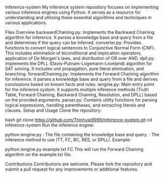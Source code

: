 Inference-system
My inference system repository focuses on implementing various inference engines using Python. It serves as a resource for understanding and utilizing these essential algorithms and techniques in various applications.

Files Overview
backwardChaining.py: Implements the Backward Chaining algorithm for inference. It parses a knowledge base and query from a file and determines if the query can be inferred.
converter.py: Provides functions to convert logical sentences to Conjunctive Normal Form (CNF). This includes elimination of biconditional and implication operators, application of De Morgan's laws, and distribution of OR over AND.
dpll.py: Implements the DPLL (Davis-Putnam-Logemann-Loveland) algorithm for SAT solving. It includes unit propagation, pure literal elimination, and branching.
forwardChaining.py: Implements the Forward Chaining algorithm for inference. It parses a knowledge base and query from a file and derives conclusions based on known facts and rules.
iengine.py: Main entry point for the inference system. It supports multiple inference methods (Truth Table, Forward Chaining, Backward Chaining, Resolution, and DPLL) based on the provided arguments.
parser.py: Contains utility functions for parsing logical expressions, handling parentheses, and extracting literals and clauses.
Setup and Usage
Clone the repository:

bash
git clone https://github.com/Thinhvip9999/Inference-system.git
cd Inference-system
Run the inference engine:

python iengine.py <filename> <method>
<filename>: The file containing the knowledge base and query.
<method>: The inference method to use (TT, FC, BC, RES, or DPLL).
Example:

python iengine.py example.txt FC
This will run the Forward Chaining algorithm on the example.txt file.

Contributions
Contributions are welcome. Please fork the repository and submit a pull request for any improvements or additional features.


